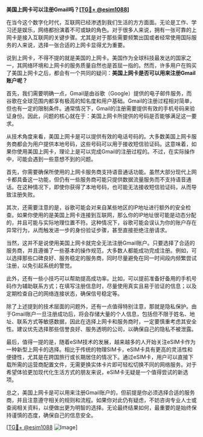 **美国上网卡可以注册Gmail吗？[[TG💪+ @esim1088](https://t.me/s/esim1088)]**

在当今这个数字化时代，互联网已经渗透到我们生活的方方面面。无论是工作、学习还是娱乐，网络都扮演着不可或缺的角色。对于很多人来说，拥有一张可靠的上网卡是接入互联网的关键步骤。尤其是对于那些需要频繁出国或者经常使用国际服务的人来说，选择一张合适的上网卡显得尤为重要。

说到上网卡，不得不提的就是美国的上网卡。美国作为全球科技最发达的国家之一，其网络环境和上网卡的服务质量自然也是首屈一指的。然而，许多用户在购买了美国上网卡之后，都会有一个共同的疑问：**美国上网卡是否可以用来注册Gmail账户呢？**

首先，我们需要明确一点，Gmail是由谷歌（Google）提供的电子邮件服务，而谷歌在全球范围内都享有极高的知名度和用户基础。Gmail的注册过程相对简单，但也有一定的限制条件。通常情况下，Gmail的注册需要提供有效的手机号码来验证身份。因此，问题的核心就在于：美国上网卡所提供的号码是否能够满足这一要求。

从技术角度来看，美国上网卡是可以提供有效的电话号码的。大多数美国上网卡服务商都会为用户提供本地号码，这些号码可以用于接收短信验证码。这意味着，如果你使用美国上网卡，理论上是可以完成Gmail的注册过程的。不过，在实际操作中，可能会遇到一些意想不到的问题。

首先，你需要确保所使用的上网卡服务商支持语音通话功能。虽然大部分现代上网卡都具备这一功能，但仍有一些服务商可能只提供数据流量服务而不支持语音通话。在这种情况下，即使你获得了本地号码，也可能无法接收短信验证码，从而导致注册失败。

其次，还需要注意的是，谷歌可能会对来自某些地区的IP地址进行额外的安全检查。如果你使用的是美国上网卡连接到互联网，那么你的IP地址很可能是动态分配的，并且可能与实际地理位置不符。这种情况下，谷歌可能会误认为你的账户存在异常行为，从而触发进一步的身份验证步骤，甚至直接拒绝注册请求。

当然，这并不是说使用美国上网卡就完全无法注册Gmail账户。只要选择了合适的服务商，并且遵循了一些基本的操作规范，大多数人都能成功完成注册。例如，可以选择那些口碑良好、服务稳定的服务商，同时尽量避免在同一时间段内频繁尝试注册，以免引起系统的警觉。

此外，还有一些小技巧可以帮助提高成功率。比如，可以提前准备好备用的手机号码作为辅助联系方式；在填写注册信息时，尽量使用真实且易于验证的信息；以及定期检查自己的网络连接状态，确保信号稳定等。

除了上述提到的技术层面的问题外，还有一点值得特别注意，那就是隐私保护。由于Gmail账户一旦注册成功后，将会存储大量的个人信息，包括但不限于姓名、地址、联系方式等敏感数据，因此在选择上网卡和服务商时，一定要慎重考虑其安全性。建议优先选择那些信誉良好、服务透明的公司，以确保自己的隐私不被泄露。

最后，值得一提的是，随着eSIM技术的发展，越来越多的人开始关注eSIM卡作为一种新型上网卡的选择。相比于传统的物理SIM卡，eSIM卡具有更高的灵活性和便捷性，尤其是在跨国旅行或长期居住的情况下。通过eSIM卡，用户可以直接下载所需的运营商配置文件，无需更换实体卡片即可轻松切换不同的网络服务。对于希望体验更加现代化生活方式的朋友来说，eSIM卡无疑是一个值得尝试的新选项。

总之，美国上网卡是可以用来注册Gmail账户的，但前提是你必须选择合适的服务商，并且注意遵守相关的规则和流程。如果你对此仍有疑虑，不妨咨询专业人士或查阅相关资料，以便做出更为明智的选择。无论最终结果如何，最重要的是始终保持谨慎的态度，确保自己的信息安全。

[[TG💪+ @esim1088](https://t.me/s/esim1088) ![Image](https://i.postimg.cc/4NQfJmqS/Snipaste-2025-05-13-00-14-12.png)]
